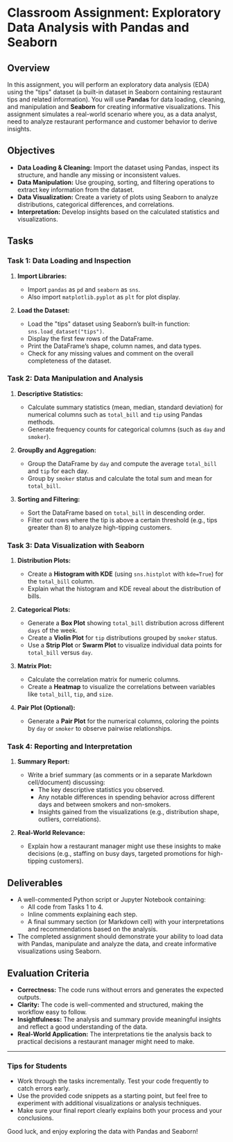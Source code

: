 # Classroom Assignment: Exploratory Data Analysis with Pandas and Seaborn

## Overview

In this assignment, you will perform an exploratory data analysis (EDA) using the "tips" dataset (a built-in dataset in Seaborn containing restaurant tips and related information). You will use **Pandas** for data loading, cleaning, and manipulation and **Seaborn** for creating informative visualizations. This assignment simulates a real-world scenario where you, as a data analyst, need to analyze restaurant performance and customer behavior to derive insights.

## Objectives

- **Data Loading & Cleaning:** Import the dataset using Pandas, inspect its structure, and handle any missing or inconsistent values.
- **Data Manipulation:** Use grouping, sorting, and filtering operations to extract key information from the dataset.
- **Data Visualization:** Create a variety of plots using Seaborn to analyze distributions, categorical differences, and correlations.
- **Interpretation:** Develop insights based on the calculated statistics and visualizations.

## Tasks

### Task 1: Data Loading and Inspection

1. **Import Libraries:**
   - Import `pandas` as `pd` and `seaborn` as `sns`.
   - Also import `matplotlib.pyplot` as `plt` for plot display.

2. **Load the Dataset:**
   - Load the "tips" dataset using Seaborn’s built-in function: `sns.load_dataset("tips")`.
   - Display the first few rows of the DataFrame.
   - Print the DataFrame’s shape, column names, and data types.
   - Check for any missing values and comment on the overall completeness of the dataset.

### Task 2: Data Manipulation and Analysis

1. **Descriptive Statistics:**
   - Calculate summary statistics (mean, median, standard deviation) for numerical columns such as `total_bill` and `tip` using Pandas methods.
   - Generate frequency counts for categorical columns (such as `day` and `smoker`).

2. **GroupBy and Aggregation:**
   - Group the DataFrame by `day` and compute the average `total_bill` and `tip` for each day.
   - Group by `smoker` status and calculate the total sum and mean for `total_bill`.

3. **Sorting and Filtering:**
   - Sort the DataFrame based on `total_bill` in descending order.
   - Filter out rows where the tip is above a certain threshold (e.g., tips greater than 8) to analyze high-tipping customers.


### Task 3: Data Visualization with Seaborn

1. **Distribution Plots:**
   - Create a **Histogram with KDE** (using `sns.histplot` with `kde=True`) for the `total_bill` column.
   - Explain what the histogram and KDE reveal about the distribution of bills.

2. **Categorical Plots:**
   - Generate a **Box Plot** showing `total_bill` distribution across different `days` of the week.
   - Create a **Violin Plot** for `tip` distributions grouped by `smoker` status.
   - Use a **Strip Plot** or **Swarm Plot** to visualize individual data points for `total_bill` versus `day`.

3. **Matrix Plot:**
   - Calculate the correlation matrix for numeric columns.
   - Create a **Heatmap** to visualize the correlations between variables like `total_bill`, `tip`, and `size`.

4. **Pair Plot (Optional):**
   - Generate a **Pair Plot** for the numerical columns, coloring the points by `day` or `smoker` to observe pairwise relationships.

### Task 4: Reporting and Interpretation

1. **Summary Report:**
   - Write a brief summary (as comments or in a separate Markdown cell/document) discussing:
     - The key descriptive statistics you observed.
     - Any notable differences in spending behavior across different days and between smokers and non-smokers.
     - Insights gained from the visualizations (e.g., distribution shape, outliers, correlations).

2. **Real-World Relevance:**
   - Explain how a restaurant manager might use these insights to make decisions (e.g., staffing on busy days, targeted promotions for high-tipping customers).

## Deliverables

- A well-commented Python script or Jupyter Notebook containing:
  - All code from Tasks 1 to 4.
  - Inline comments explaining each step.
  - A final summary section (or Markdown cell) with your interpretations and recommendations based on the analysis.
- The completed assignment should demonstrate your ability to load data with Pandas, manipulate and analyze the data, and create informative visualizations using Seaborn.

## Evaluation Criteria

- **Correctness:** The code runs without errors and generates the expected outputs.
- **Clarity:** The code is well-commented and structured, making the workflow easy to follow.
- **Insightfulness:** The analysis and summary provide meaningful insights and reflect a good understanding of the data.
- **Real-World Application:** The interpretations tie the analysis back to practical decisions a restaurant manager might need to make.

---

### Tips for Students

- Work through the tasks incrementally. Test your code frequently to catch errors early.
- Use the provided code snippets as a starting point, but feel free to experiment with additional visualizations or analysis techniques.
- Make sure your final report clearly explains both your process and your conclusions.

Good luck, and enjoy exploring the data with Pandas and Seaborn!
